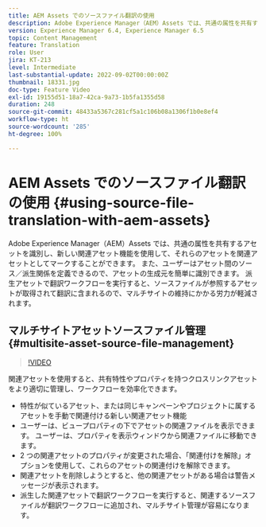 ```yaml
---
title: AEM Assets でのソースファイル翻訳の使用
description: Adobe Experience Manager（AEM）Assets では、共通の属性を共有するアセットを識別し、新しい関連アセット機能を使用して、それらのアセットを関連アセットとしてマークすることができます。 また、ユーザーはアセット間のソース／派生関係を定義できるので、アセットの生成元を簡単に識別できます。 派生アセットで翻訳ワークフローを実行すると、ソースファイルが参照するアセットが取得されて翻訳に含まれるので、マルチサイトの維持にかかる労力が軽減されます。
version: Experience Manager 6.4, Experience Manager 6.5
topic: Content Management
feature: Translation
role: User
jira: KT-213
level: Intermediate
last-substantial-update: 2022-09-02T00:00:00Z
thumbnail: 18331.jpg
doc-type: Feature Video
exl-id: 19155d51-18a7-42ca-9a73-1b5fa1355d58
duration: 248
source-git-commit: 48433a5367c281cf5a1c106b08a1306f1b0e8ef4
workflow-type: ht
source-wordcount: '285'
ht-degree: 100%

---
```


# AEM Assets でのソースファイル翻訳の使用 {#using-source-file-translation-with-aem-assets}

Adobe Experience Manager（AEM）Assets では、共通の属性を共有するアセットを識別し、新しい関連アセット機能を使用して、それらのアセットを関連アセットとしてマークすることができます。 また、ユーザーはアセット間のソース／派生関係を定義できるので、アセットの生成元を簡単に識別できます。 派生アセットで翻訳ワークフローを実行すると、ソースファイルが参照するアセットが取得されて翻訳に含まれるので、マルチサイトの維持にかかる労力が軽減されます。

## マルチサイトアセットソースファイル管理 {#multisite-asset-source-file-management}

>[!VIDEO](https://video.tv.adobe.com/v/18331?quality=12&learn=on)

関連アセットを使用すると、共有特性やプロパティを持つクロスリンクアセットをより適切に管理し、ワークフローを効率化できます。

* 特性が似ているアセット、または同じキャンペーンやプロジェクトに属するアセットを手動で関連付ける新しい関連アセット機能
* ユーザーは、ビュープロパティの下でアセットの関連ファイルを表示できます。 ユーザーは、プロパティを表示ウィンドウから関連ファイルに移動できます。
* 2 つの関連アセットのプロパティが変更された場合、「関連付けを解除」オプションを使用して、これらのアセットの関連付けを解除できます。
* 関連アセットを削除しようとすると、他の関連アセットがある場合は警告メッセージが表示されます。
* 派生した関連アセットで翻訳ワークフローを実行すると、関連するソースファイルが翻訳ワークフローに追加され、マルチサイト管理が容易になります。
